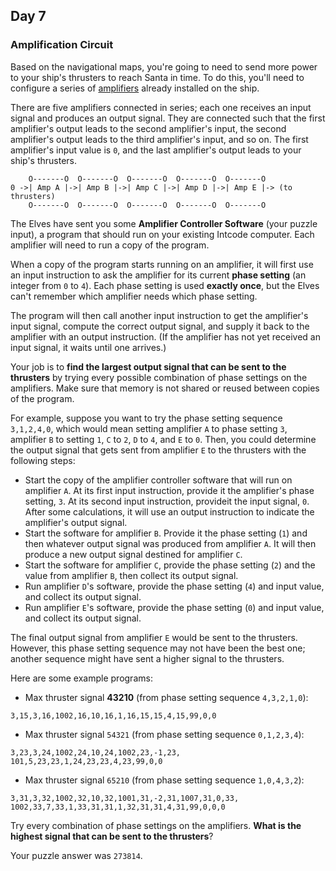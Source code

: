 ## Day 7

### Amplification Circuit

Based on the navigational maps, you're going to need to send more power to your ship's 
thrusters to reach Santa in time. To do this, you'll need to configure a series of 
[amplifiers](https://en.wikipedia.org/wiki/Amplifier) already installed on the ship.

There are five amplifiers connected in series; each one receives an input signal and produces 
an output signal. They are connected such that the first amplifier's output leads to the second 
amplifier's input, the second amplifier's output leads to the third amplifier's input, and so on. 
The first amplifier's input value is `0`, and the last amplifier's output leads to your ship's thrusters.

```
    O-------O  O-------O  O-------O  O-------O  O-------O
0 ->| Amp A |->| Amp B |->| Amp C |->| Amp D |->| Amp E |-> (to thrusters)
    O-------O  O-------O  O-------O  O-------O  O-------O
```

The Elves have sent you some **Amplifier Controller Software** (your puzzle input), a program 
that should run on your existing Intcode computer. Each amplifier will need to run a copy of the 
program.

When a copy of the program starts running on an amplifier, it will first use an input instruction to 
ask the amplifier for its current **phase setting** (an integer from `0` to `4`). Each phase setting is 
used **exactly once**, but the Elves can't remember which amplifier needs which phase setting.

The program will then call another input instruction to get the amplifier's input signal, compute 
the correct output signal, and supply it back to the amplifier with an output instruction. (If the 
amplifier has not yet received an input signal, it waits until one arrives.)

Your job is to **find the largest output signal that can be sent to the thrusters** by trying 
every possible combination of phase settings on the amplifiers. Make sure that memory is not 
shared or reused between copies of the program.

For example, suppose you want to try the phase setting sequence `3,1,2,4,0`, which would 
mean setting amplifier `A` to phase setting `3`, amplifier `B` to setting `1`, `C` to `2`, `D` to `4`, 
and `E` to `0`. Then, you could determine the output signal that gets sent from amplifier `E` to 
the thrusters with the following steps:

- Start the copy of the amplifier controller software that will run on amplifier `A`. At its first input instruction, provide it the amplifier's phase setting, `3`. At its second input instruction, provideit the input signal, `0`. After some calculations, it will use an output instruction to indicate the amplifier's output signal.
- Start the software for amplifier `B`. Provide it the phase setting (`1`) and then whatever output signal was produced from amplifier `A`. It will then produce a new output signal destined for amplifier `C`.
- Start the software for amplifier `C`, provide the phase setting (`2`) and the value from amplifier `B`, then collect its output signal.
- Run amplifier `D`'s software, provide the phase setting (`4`) and input value, and collect its output signal.
- Run amplifier `E`'s software, provide the phase setting (`0`) and input value, and collect its output signal.

The final output signal from amplifier `E` would be sent to the thrusters. However, this phase 
setting sequence may not have been the best one; another sequence might have sent a higher signal to the thrusters.

Here are some example programs:

- Max thruster signal **43210** (from phase setting sequence `4,3,2,1,0`):

```
3,15,3,16,1002,16,10,16,1,16,15,15,4,15,99,0,0
```

- Max thruster signal `54321` (from phase setting sequence `0,1,2,3,4`):

```
3,23,3,24,1002,24,10,24,1002,23,-1,23,
101,5,23,23,1,24,23,23,4,23,99,0,0
```

- Max thruster signal `65210` (from phase setting sequence `1,0,4,3,2`):

```
3,31,3,32,1002,32,10,32,1001,31,-2,31,1007,31,0,33,
1002,33,7,33,1,33,31,31,1,32,31,31,4,31,99,0,0,0
```

Try every combination of phase settings on the amplifiers. **What is the highest signal 
that can be sent to the thrusters**?

Your puzzle answer was `273814`.
